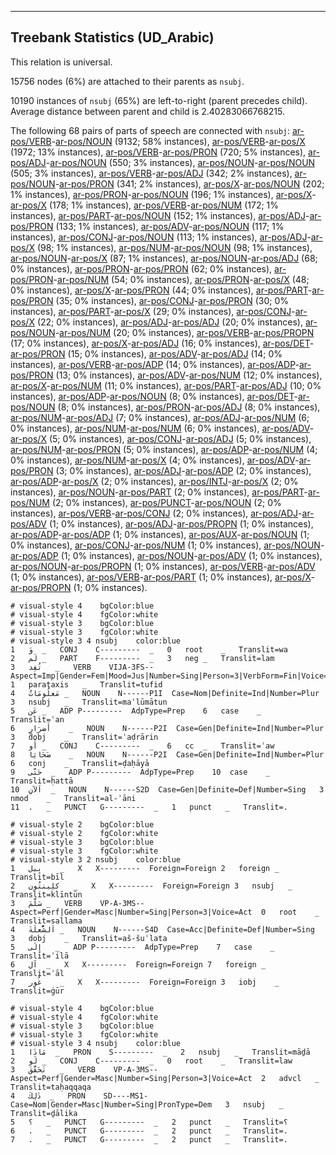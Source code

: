 

--------------------------------------------------------------------------------

## Treebank Statistics (UD_Arabic)

This relation is universal.

15756 nodes (6%) are attached to their parents as `nsubj`.

10190 instances of `nsubj` (65%) are left-to-right (parent precedes child).
Average distance between parent and child is 2.40283066768215.

The following 68 pairs of parts of speech are connected with `nsubj`: [ar-pos/VERB]()-[ar-pos/NOUN]() (9132; 58% instances), [ar-pos/VERB]()-[ar-pos/X]() (1972; 13% instances), [ar-pos/VERB]()-[ar-pos/PRON]() (720; 5% instances), [ar-pos/ADJ]()-[ar-pos/NOUN]() (550; 3% instances), [ar-pos/NOUN]()-[ar-pos/NOUN]() (505; 3% instances), [ar-pos/VERB]()-[ar-pos/ADJ]() (342; 2% instances), [ar-pos/NOUN]()-[ar-pos/PRON]() (341; 2% instances), [ar-pos/X]()-[ar-pos/NOUN]() (202; 1% instances), [ar-pos/PRON]()-[ar-pos/NOUN]() (196; 1% instances), [ar-pos/X]()-[ar-pos/X]() (178; 1% instances), [ar-pos/VERB]()-[ar-pos/NUM]() (172; 1% instances), [ar-pos/PART]()-[ar-pos/NOUN]() (152; 1% instances), [ar-pos/ADJ]()-[ar-pos/PRON]() (133; 1% instances), [ar-pos/ADV]()-[ar-pos/NOUN]() (117; 1% instances), [ar-pos/CONJ]()-[ar-pos/NOUN]() (113; 1% instances), [ar-pos/ADJ]()-[ar-pos/X]() (98; 1% instances), [ar-pos/NUM]()-[ar-pos/NOUN]() (98; 1% instances), [ar-pos/NOUN]()-[ar-pos/X]() (87; 1% instances), [ar-pos/NOUN]()-[ar-pos/ADJ]() (68; 0% instances), [ar-pos/PRON]()-[ar-pos/PRON]() (62; 0% instances), [ar-pos/PRON]()-[ar-pos/NUM]() (54; 0% instances), [ar-pos/PRON]()-[ar-pos/X]() (48; 0% instances), [ar-pos/X]()-[ar-pos/PRON]() (44; 0% instances), [ar-pos/PART]()-[ar-pos/PRON]() (35; 0% instances), [ar-pos/CONJ]()-[ar-pos/PRON]() (30; 0% instances), [ar-pos/PART]()-[ar-pos/X]() (29; 0% instances), [ar-pos/CONJ]()-[ar-pos/X]() (22; 0% instances), [ar-pos/ADJ]()-[ar-pos/ADJ]() (20; 0% instances), [ar-pos/NOUN]()-[ar-pos/NUM]() (20; 0% instances), [ar-pos/VERB]()-[ar-pos/PROPN]() (17; 0% instances), [ar-pos/X]()-[ar-pos/ADJ]() (16; 0% instances), [ar-pos/DET]()-[ar-pos/PRON]() (15; 0% instances), [ar-pos/ADV]()-[ar-pos/ADJ]() (14; 0% instances), [ar-pos/VERB]()-[ar-pos/ADP]() (14; 0% instances), [ar-pos/ADP]()-[ar-pos/PRON]() (13; 0% instances), [ar-pos/ADV]()-[ar-pos/NUM]() (12; 0% instances), [ar-pos/X]()-[ar-pos/NUM]() (11; 0% instances), [ar-pos/PART]()-[ar-pos/ADJ]() (10; 0% instances), [ar-pos/ADP]()-[ar-pos/NOUN]() (8; 0% instances), [ar-pos/DET]()-[ar-pos/NOUN]() (8; 0% instances), [ar-pos/PRON]()-[ar-pos/ADJ]() (8; 0% instances), [ar-pos/NUM]()-[ar-pos/ADJ]() (7; 0% instances), [ar-pos/ADJ]()-[ar-pos/NUM]() (6; 0% instances), [ar-pos/NUM]()-[ar-pos/NUM]() (6; 0% instances), [ar-pos/ADV]()-[ar-pos/X]() (5; 0% instances), [ar-pos/CONJ]()-[ar-pos/ADJ]() (5; 0% instances), [ar-pos/NUM]()-[ar-pos/PRON]() (5; 0% instances), [ar-pos/ADP]()-[ar-pos/NUM]() (4; 0% instances), [ar-pos/NUM]()-[ar-pos/X]() (4; 0% instances), [ar-pos/ADV]()-[ar-pos/PRON]() (3; 0% instances), [ar-pos/ADJ]()-[ar-pos/ADP]() (2; 0% instances), [ar-pos/ADP]()-[ar-pos/X]() (2; 0% instances), [ar-pos/INTJ]()-[ar-pos/X]() (2; 0% instances), [ar-pos/NOUN]()-[ar-pos/PART]() (2; 0% instances), [ar-pos/PART]()-[ar-pos/NUM]() (2; 0% instances), [ar-pos/PUNCT]()-[ar-pos/NOUN]() (2; 0% instances), [ar-pos/VERB]()-[ar-pos/CONJ]() (2; 0% instances), [ar-pos/ADJ]()-[ar-pos/ADV]() (1; 0% instances), [ar-pos/ADJ]()-[ar-pos/PROPN]() (1; 0% instances), [ar-pos/ADP]()-[ar-pos/ADP]() (1; 0% instances), [ar-pos/AUX]()-[ar-pos/NOUN]() (1; 0% instances), [ar-pos/CONJ]()-[ar-pos/NUM]() (1; 0% instances), [ar-pos/NOUN]()-[ar-pos/ADP]() (1; 0% instances), [ar-pos/NOUN]()-[ar-pos/ADV]() (1; 0% instances), [ar-pos/NOUN]()-[ar-pos/PROPN]() (1; 0% instances), [ar-pos/VERB]()-[ar-pos/ADV]() (1; 0% instances), [ar-pos/VERB]()-[ar-pos/PART]() (1; 0% instances), [ar-pos/X]()-[ar-pos/PROPN]() (1; 0% instances).


~~~ conllu
# visual-style 4	bgColor:blue
# visual-style 4	fgColor:white
# visual-style 3	bgColor:blue
# visual-style 3	fgColor:white
# visual-style 3 4 nsubj	color:blue
1	وَ	_	CONJ	C---------	_	0	root	_	Translit=wa
2	لَم	_	PART	F---------	_	3	neg	_	Translit=lam
3	تُفِد	_	VERB	VIJA-3FS--	Aspect=Imp|Gender=Fem|Mood=Jus|Number=Sing|Person=3|VerbForm=Fin|Voice=Act	1	parataxis	_	Translit=tufid
4	مَعلُومَاتٌ	_	NOUN	N------P1I	Case=Nom|Definite=Ind|Number=Plur	3	nsubj	_	Translit=maʿlūmātun
5	عَن	_	ADP	P---------	AdpType=Prep	6	case	_	Translit=ʿan
6	أَضرَارٍ	_	NOUN	N------P2I	Case=Gen|Definite=Ind|Number=Plur	3	dobj	_	Translit=ʾaḍrārin
7	أَو	_	CONJ	C---------	_	6	cc	_	Translit=ʾaw
8	ضَحَايَا	_	NOUN	N------P2I	Case=Gen|Definite=Ind|Number=Plur	6	conj	_	Translit=ḍaḥāyā
9	حَتَّى	_	ADP	P---------	AdpType=Prep	10	case	_	Translit=ḥattā
10	اَلآنِ	_	NOUN	N------S2D	Case=Gen|Definite=Def|Number=Sing	3	nmod	_	Translit=al-ʾāni
11	.	_	PUNCT	G---------	_	1	punct	_	Translit=.

~~~


~~~ conllu
# visual-style 2	bgColor:blue
# visual-style 2	fgColor:white
# visual-style 3	bgColor:blue
# visual-style 3	fgColor:white
# visual-style 3 2 nsubj	color:blue
1	بِيل	_	X	X---------	Foreign=Foreign	2	foreign	_	Translit=bīl
2	كلِينتُون	_	X	X---------	Foreign=Foreign	3	nsubj	_	Translit=klīntūn
3	سَلَّمَ	_	VERB	VP-A-3MS--	Aspect=Perf|Gender=Masc|Number=Sing|Person=3|Voice=Act	0	root	_	Translit=sallama
4	اَلشُّعلَةَ	_	NOUN	N------S4D	Case=Acc|Definite=Def|Number=Sing	3	dobj	_	Translit=aš-šuʿlata
5	إِلَى	_	ADP	P---------	AdpType=Prep	7	case	_	Translit=ʾilā
6	آل	_	X	X---------	Foreign=Foreign	7	foreign	_	Translit=ʾāl
7	غُور	_	X	X---------	Foreign=Foreign	3	iobj	_	Translit=ġūr

~~~


~~~ conllu
# visual-style 4	bgColor:blue
# visual-style 4	fgColor:white
# visual-style 3	bgColor:blue
# visual-style 3	fgColor:white
# visual-style 3 4 nsubj	color:blue
1	مَاذَا	_	PRON	S---------	_	2	nsubj	_	Translit=māḏā
2	لَو	_	CONJ	C---------	_	0	root	_	Translit=law
3	تَحَقَّقَ	_	VERB	VP-A-3MS--	Aspect=Perf|Gender=Masc|Number=Sing|Person=3|Voice=Act	2	advcl	_	Translit=taḥaqqaqa
4	ذٰلِكَ	_	PRON	SD----MS1-	Case=Nom|Gender=Masc|Number=Sing|PronType=Dem	3	nsubj	_	Translit=ḏālika
5	؟	_	PUNCT	G---------	_	2	punct	_	Translit=؟
6	.	_	PUNCT	G---------	_	2	punct	_	Translit=.
7	.	_	PUNCT	G---------	_	2	punct	_	Translit=.

~~~


